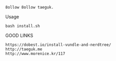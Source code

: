 	8ollow 8ollow taeguk.

Usage

	bash install.sh

GOOD LINKS

	https://dobest.io/install-vundle-and-nerdtree/
	http://taeguk.me
	http://www.morenice.kr/117

